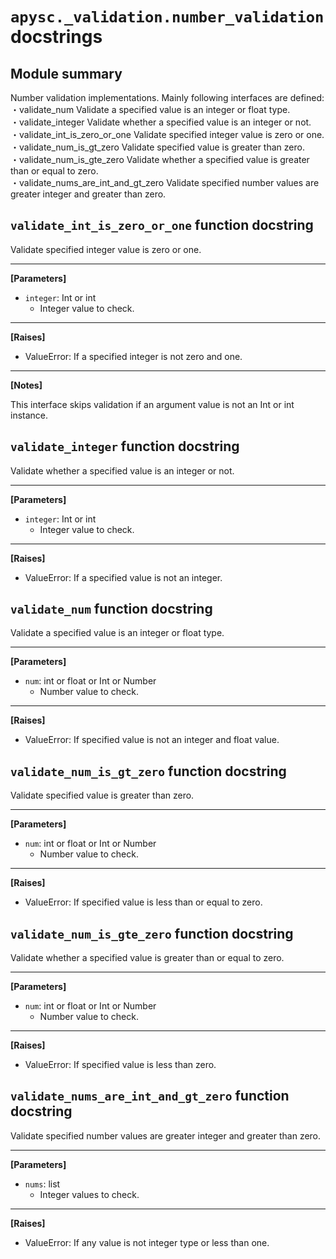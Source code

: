 # `apysc._validation.number_validation` docstrings

## Module summary

Number validation implementations. Mainly following interfaces are defined: <br>・validate_num Validate a specified value is an integer or float type. <br>・validate_integer Validate whether a specified value is an integer or not. <br>・validate_int_is_zero_or_one Validate specified integer value is zero or one. <br>・validate_num_is_gt_zero Validate specified value is greater than zero. <br>・validate_num_is_gte_zero Validate whether a specified value is greater than or equal to zero. <br>・validate_nums_are_int_and_gt_zero Validate specified number values are greater integer and greater than zero.

## `validate_int_is_zero_or_one` function docstring

Validate specified integer value is zero or one.<hr>

**[Parameters]**

- `integer`: Int or int
  - Integer value to check.

<hr>

**[Raises]**

- ValueError: If a specified integer is not zero and one.

<hr>

**[Notes]**

This interface skips validation if an argument value is not an Int or int instance.

## `validate_integer` function docstring

Validate whether a specified value is an integer or not.<hr>

**[Parameters]**

- `integer`: Int or int
  - Integer value to check.

<hr>

**[Raises]**

- ValueError: If a specified value is not an integer.

## `validate_num` function docstring

Validate a specified value is an integer or float type.<hr>

**[Parameters]**

- `num`: int or float or Int or Number
  - Number value to check.

<hr>

**[Raises]**

- ValueError: If specified value is not an integer and float value.

## `validate_num_is_gt_zero` function docstring

Validate specified value is greater than zero.<hr>

**[Parameters]**

- `num`: int or float or Int or Number
  - Number value to check.

<hr>

**[Raises]**

- ValueError: If specified value is less than or equal to zero.

## `validate_num_is_gte_zero` function docstring

Validate whether a specified value is greater than or equal to zero.<hr>

**[Parameters]**

- `num`: int or float or Int or Number
  - Number value to check.

<hr>

**[Raises]**

- ValueError: If specified value is less than zero.

## `validate_nums_are_int_and_gt_zero` function docstring

Validate specified number values are greater integer and greater than zero.<hr>

**[Parameters]**

- `nums`: list
  - Integer values to check.

<hr>

**[Raises]**

- ValueError: If any value is not integer type or less than one.